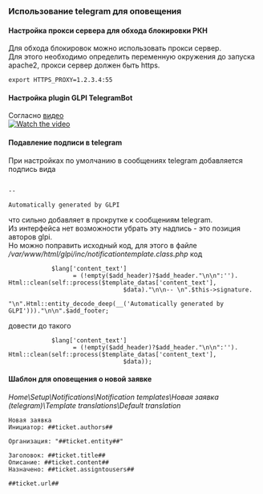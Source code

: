 ### Использование telegram для оповещения  
#### Настройка прокси сервера для обхода блокировки РКН  
Для обхода блокировок можно использовать прокси сервер.  
Для этого необходимо определить переменную окружения до запуска apache2, прокси сервер должен  быть https.  
```
export HTTPS_PROXY=1.2.3.4:55
```
#### Настройка plugin GLPI TelegramBot  
Согласно [видео](https://www.youtube.com/watch?v=TKqIpIaAIAE)    
[![Watch the video](http://img.youtube.com/vi/TKqIpIaAIAE/0.jpg)](https://www.youtube.com/watch?v=TKqIpIaAIAE)  

#### Подавление подписи в telegram  
При настройках по умолчанию в сообщениях telegram добавляется подпись вида  
```

-- 

Automatically generated by GLPI
```
что сильно добавляет в прокрутке к сообщениям telegram.  
Из интерфейса нет возможности убрать эту надпись  - это позиция авторов glpi.   
Но можно поправить исходный код, для этого в файле */var/www/html/glpi/inc/notificationtemplate.class.php* код  
```
            $lang['content_text']
                  = (!empty($add_header)?$add_header."\n\n":'').                    Html::clean(self::process($template_datas['content_text'],
                                $data)."\n\n-- \n".$this->signature.
                                      "\n".Html::entity_decode_deep(__('Automatically generated by GLPI')))."\n\n".$add_footer;
```
довести до такого
```
            $lang['content_text']
                  = (!empty($add_header)?$add_header."\n\n":'').                    Html::clean(self::process($template_datas['content_text'],
                                $data));
```
#### Шаблон для оповещения о новой заявке  
*Home\Setup\Notifications\Notification templates\Новая заявка (telegram)\Template translations\Default translation*
```
Новая заявка
Инициатор: ##ticket.authors##	

Организация: "##ticket.entity##"

Заголовок: ##ticket.title##
Описание: ##ticket.content##
Назначено: ##ticket.assigntousers##

##ticket.url##
```
